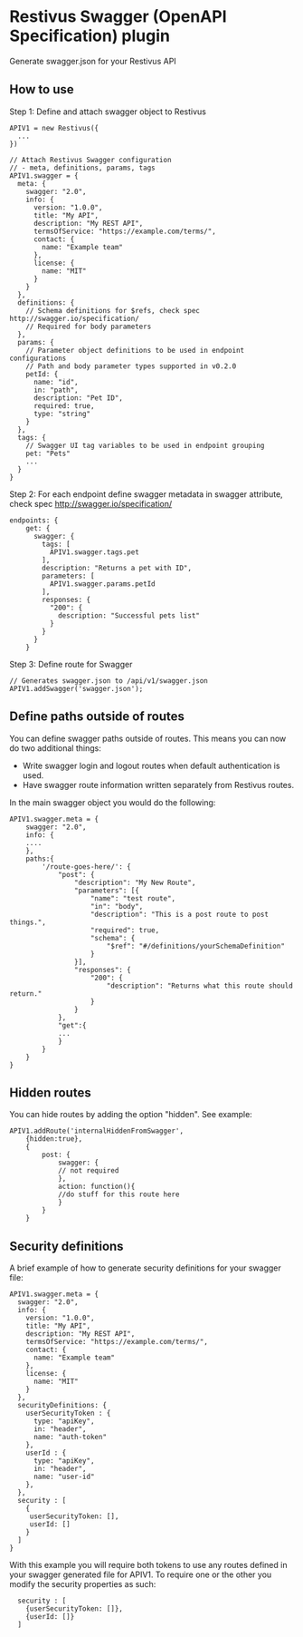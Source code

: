 # Restivus Swagger (OpenAPI Specification) plugin

Generate swagger.json for your Restivus API

## How to use

Step 1: Define and attach swagger object to Restivus

```
APIV1 = new Restivus({
  ...
})

// Attach Restivus Swagger configuration
// - meta, definitions, params, tags
APIV1.swagger = {
  meta: {
    swagger: "2.0",
    info: {
      version: "1.0.0",
      title: "My API",
      description: "My REST API",
      termsOfService: "https://example.com/terms/",
      contact: {
        name: "Example team"
      },
      license: {
        name: "MIT"
      }
    }
  },
  definitions: {
    // Schema definitions for $refs, check spec http://swagger.io/specification/
    // Required for body parameters
  },
  params: {
    // Parameter object definitions to be used in endpoint configurations
    // Path and body parameter types supported in v0.2.0
    petId: {
      name: "id",
      in: "path",
      description: "Pet ID",
      required: true,
      type: "string"
    }
  },
  tags: {
    // Swagger UI tag variables to be used in endpoint grouping
    pet: "Pets"
    ...
  }
}
```

Step 2: For each endpoint define swagger metadata in swagger attribute, check spec http://swagger.io/specification/

```
endpoints: {
    get: {
      swagger: {
        tags: [
          APIV1.swagger.tags.pet
        ],
        description: "Returns a pet with ID",
        parameters: [
          APIV1.swagger.params.petId
        ],
        responses: {
          "200": {
            description: "Successful pets list"
          }
        }
      }
    }
```

Step 3: Define route for Swagger

```
// Generates swagger.json to /api/v1/swagger.json
APIV1.addSwagger('swagger.json');
```


## Define paths outside of routes

You can define swagger paths outside of routes. This means you can now do two additional things:
 - Write swagger login and logout routes when default authentication is used.
 - Have swagger route information written separately from Restivus routes.

In the main swagger object you would do the following:

```
APIV1.swagger.meta = {
    swagger: "2.0",
    info: {
    ....
    },
    paths:{
        '/route-goes-here/': {
            "post": {
                "description": "My New Route",
                "parameters": [{
                    "name": "test route",
                    "in": "body",
                    "description": "This is a post route to post things.",
                    "required": true,
                    "schema": {
                        "$ref": "#/definitions/yourSchemaDefinition"
                    }
                }],
                "responses": {
                    "200": {
                        "description": "Returns what this route should return."
                    }
                }
            },
            "get":{
            ...
            }
        }
    }
}
```

## Hidden routes
You can hide routes by adding the option "hidden". See example:

```
APIV1.addRoute('internalHiddenFromSwagger',
    {hidden:true},
    {
        post: {
            swagger: {
            // not required
            },
            action: function(){
            //do stuff for this route here
            }
        }    
    }

```  

## Security definitions

A brief example of how to generate security definitions for your swagger file:

```
APIV1.swagger.meta = {
  swagger: "2.0",
  info: {
    version: "1.0.0",
    title: "My API",
    description: "My REST API",
    termsOfService: "https://example.com/terms/",
    contact: {
      name: "Example team"
    },
    license: {
      name: "MIT"
    }
  },
  securityDefinitions: {
    userSecurityToken : {
      type: "apiKey",
      in: "header",
      name: "auth-token"
    },
    userId : {
      type: "apiKey",
      in: "header",
      name: "user-id"
    },
  },
  security : [
    {
     userSecurityToken: [],
     userId: []
    }
  ]
}
```

With this example you will require both tokens to use any routes defined in your swagger generated file for APIV1. To require one or the other you modify the security properties as such:


```
  security : [
    {userSecurityToken: []},
    {userId: []}
  ]

```
